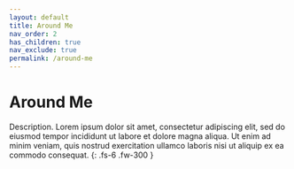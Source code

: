 ```yaml
---
layout: default
title: Around Me
nav_order: 2
has_children: true
nav_exclude: true
permalink: /around-me
---
```


# Around Me

Description. Lorem ipsum dolor sit amet, consectetur adipiscing elit, sed do eiusmod tempor incididunt ut labore et dolore magna aliqua. Ut enim ad minim veniam, quis nostrud exercitation ullamco laboris nisi ut aliquip ex ea commodo consequat.
{: .fs-6 .fw-300 }
